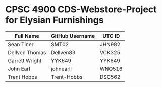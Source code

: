 # CPSC 4900 CDS-Webstore-Project for Elysian Furnishings

| Full Name  | GitHub Username |  UTC ID  |
| ------------- | ------------- | ------------- | 
| Sean Tiner  | SMT02  | JHN982 |
| Dellven Thomas  | Dellven83  | VCK325 |
| Garrett Wright  | YYK649  | YYK649 |
| John Earl  | johnearll  | WNQ516 |
| Trent Hobbs  | Trent-Hobbs  | DSC562 |
